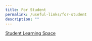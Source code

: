 ```yaml
---
title: For Student
permalink: /useful-links/for-student
description: ""
---
```

[Student Learning Space](https://vle.learning.moe.edu.sg/login)